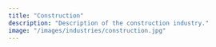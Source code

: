 ```yaml
---
title: "Construction"
description: "Description of the construction industry."
image: "/images/industries/construction.jpg"
---
```

